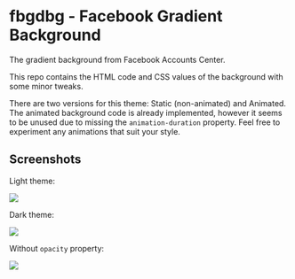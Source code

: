 # fbgdbg - Facebook Gradient Background

The gradient background from Facebook Accounts Center.

This repo contains the HTML code and CSS values of the background with some minor tweaks.

There are two versions for this theme: Static (non-animated) and Animated. The animated background code is already implemented, however it seems to be unused due to missing the ``animation-duration`` property. Feel free to experiment any animations that suit your style.

## Screenshots

Light theme:

<img src="https://i.imgur.com/IgST89O.png" loading="lazy">

Dark theme:

<img src="https://i.imgur.com/cGjoh9D.png" loading="lazy">

Without ``opacity`` property:

<img src="https://i.imgur.com/aDf0T1f.png" loading="lazy">
